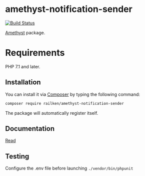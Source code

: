 # amethyst-notification-sender

[![Build Status](https://travis-ci.org/railken/amethyst-notification-sender.svg?branch=master)](https://travis-ci.org/railken/amethyst-notification-sender)

[Amethyst](https://github.com/railken/amethyst) package.

# Requirements

PHP 7.1 and later.

## Installation

You can install it via [Composer](https://getcomposer.org/) by typing the following command:

```bash
composer require railken/amethyst-notification-sender
```

The package will automatically register itself.

## Documentation

[Read](docs/index.md)

## Testing

Configure the .env file before launching `./vendor/bin/phpunit`
